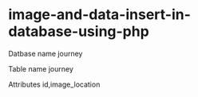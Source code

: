 # image-and-data-insert-in-database-using-php


Datbase name journey

Table name journey 

Attributes
id,image_location
